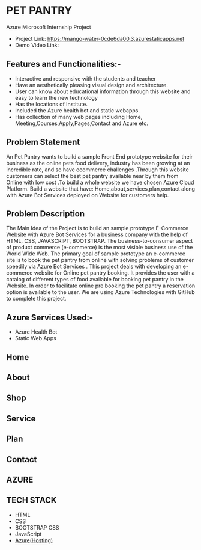 # PET PANTRY
Azure Microsoft Internship Project
- Project Link: https://mango-water-0cde6da00.3.azurestaticapps.net
- Demo Video Link: 

## Features and Functionalities:-
- Interactive and responsive with the students and teacher
- Have an aesthetically pleasing visual design and architecture.
- User can know about educational  information through this website and easy to learn the new technology
- Has the locations of Institute.
- Included the Azure health bot and static webapps.
- Has collection of many web pages including Home, Meeting,Courses,Apply,Pages,Contact and Azure etc.
## Problem Statement

An Pet Pantry wants to build a sample Front End prototype website for their business as the online pets food delivery, industry has been growing at an incredible rate, and so have ecommerce challenges .Through this website customers can select the best pet pantry available near by them from Online with low cost .To build a whole website we have chosen Azure Cloud Platform. Build a website that have: Home,about,services,plan,contact along with Azure Bot Services deployed on Website for customers help.

## Problem Description

The Main Idea of the Project is to build an sample prototype E-Commerce Website with Azure Bot Services for a business company with the help of HTML, CSS, JAVASCRIPT, BOOTSTRAP. The business-to-consumer aspect of product commerce (e-commerce) is the most visible business use of the World Wide Web. The primary goal of sample prototype an e-commerce site is to book the pet pantry from online with solving problems of customer speedily via Azure Bot Services . This project deals with developing an e-commerce website for Online pet pantry booking. It provides the user with a catalog of different types of food available for booking pet pantry in the Website. In order to facilitate online pre booking the pet pantry a reservation option is available to the user. We are using Azure Technologies with GitHub to complete this project.

## Azure Services Used:-
- Azure Health Bot
- Static Web Apps
## Home
## About
## Shop
## Service
## Plan
## Contact
## AZURE

## TECH STACK

- HTML
- CSS
- BOOTSTRAP CSS
- JavaScript
- [Azure(Hosting)](https://azure.microsoft.com/en-in/features/azure-portal/)
